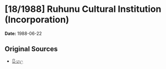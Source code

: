 # [18/1988] Ruhunu Cultural Institution (Incorporation)

**Date:** 1988-06-22

## Original Sources

- [සිංහල](https://documents.gov.lk/view/acts/1988/6/18-1988_S.pdf)
